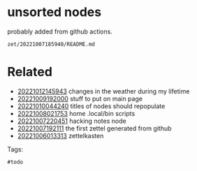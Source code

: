 # unsorted nodes

probably added from github actions.

` zet/20221007185940/README.md `

# Related

- [20221012145943](/zet/20221012145943/README.md) changes in the weather during my lifetime
- [20221009192000](/zet/20221009192000/README.md) stuff to put on main page
- [20221010044240](/zet/20221010044240/README.md) titles of nodes should repopulate
- [20221008021753](/zet/20221008021753/README.md) home .local/bin scripts
- [20221007220451](/zet/20221007220451/README.md) hacking notes node
- [20221007192111](/zet/20221007192111/README.md) the first zettel generated from github
- [20221006013313](/zet/20221006013313/README.md) zettelkasten

Tags:

    #todo
